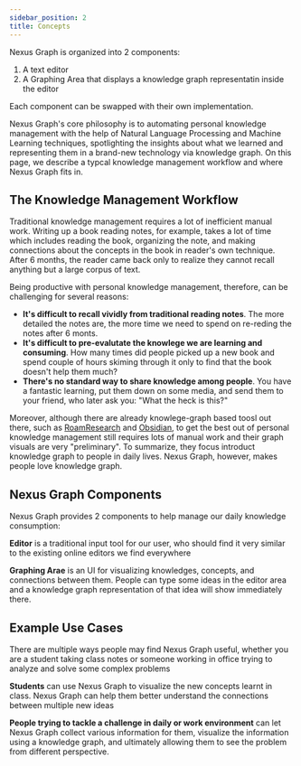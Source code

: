 ```yaml
---
sidebar_position: 2
title: Concepts
---
```


Nexus Graph is organized into 2 components:

1. A text editor
2. A Graphing Area that displays a knowledge graph representatin inside the editor

Each component can be swapped with their own implementation.

Nexus Graph's core philosophy is to automating personal knowledge management with the help of Natural Language
Processing and Machine Learning techniques, spotlighting the insights about what we learned and representing them in
a brand-new technology via knowledge graph. On this page, we describe a typcal knowledge management workflow and where
Nexus Graph fits in.

The Knowledge Management Workflow
---------------------------------

Traditional knowledge management requires a lot of inefficient manual work. Writing up a book reading notes, for
example, takes a lot of time which includes reading the book, organizing the note, and making connections about the
concepts in the book in reader's own technique. After 6 months, the reader came back only to realize they cannot recall
anything but a large corpus of text.

Being productive with personal knowledge management, therefore, can be challenging for several reasons:

- **It's difficult to recall vividly from traditional reading notes**. The more detailed the notes are, the more time
  we need to spend on re-reding the notes after 6 monts.
- **It's difficult to pre-evalutate the knowlege we are learning and consuming**. How many times did people picked up
  a new book and spend couple of hours skiming through it only to find that the book doesn't help them much?
- **There's no standard way to share knowledge among people**. You have a fantastic learning, put them down on some
  media, and send them to your friend, who later ask you: "What the heck is this?"

Moreover, although there are already knowlege-graph based toosl out there, such as
[RoamResearch](https://roamresearch.com/) and [Obsidian](https://obsidian.md/), to get the best out of personal
knowledge management still requires lots of manual work and their graph visuals are very "preliminary". To summarize,
they focus introduct knowledge graph to people in daily lives. Nexus Graph, however, makes people love knowledge graph.

Nexus Graph Components
----------------------

Nexus Graph provides 2 components to help manage our daily knowledge consumption:

**Editor** is a traditional input tool for our user, who should find it very similar to the existing online editors
we find everywhere

**Graphing Arae** is an UI for visualizing knowledges, concepts, and connections between them. People can type some
ideas in the editor area and a knowledge graph representation of that idea will show immediately there.

Example Use Cases
-----------------

There are multiple ways people may find Nexus Graph useful, whether you are a student taking class notes or someone
working in office trying to analyze and solve some complex problems

**Students** can use Nexus Graph to visualize the new concepts learnt in class. Nexus Graph can help them better
understand the connections between multiple new ideas

**People trying to tackle a challenge in daily or work environment** can let Nexus Graph collect various information for
them, visualize the information using a knowledge graph, and ultimately allowing them to see the problem from different
perspective.
